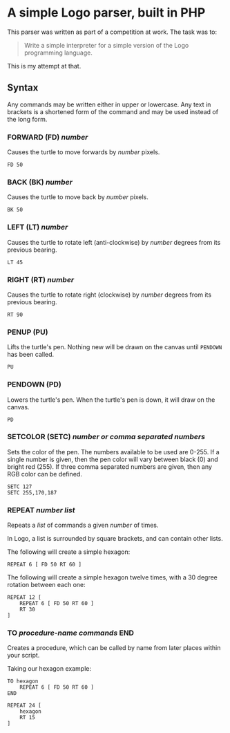 # A simple Logo parser, built in PHP

This parser was written as part of a competition at work.  The task was to:

> Write a simple interpreter for a simple version of the Logo programming language.

This is my attempt at that.

## Syntax

Any commands may be written either in upper or lowercase. Any text in brackets is a shortened form of the command and may be used instead of the long form.

### FORWARD (FD) _number_

Causes the turtle to move forwards by _number_ pixels.

    FD 50
    
### BACK (BK) _number_

Causes the turtle to move back by _number_ pixels.

    BK 50
    
### LEFT (LT) _number_

Causes the turtle to rotate left (anti-clockwise) by _number_ degrees from its previous bearing.

    LT 45

### RIGHT (RT) _number_

Causes the turtle to rotate right (clockwise) by _number_ degrees from its previous bearing.

    RT 90

### PENUP (PU)

Lifts the turtle's pen. Nothing new will be drawn on the canvas until `PENDOWN` has been called.

    PU
    
### PENDOWN (PD)

Lowers the turtle's pen. When the turtle's pen is down, it will draw on the canvas.

    PD

### SETCOLOR (SETC) _number or comma separated numbers_

Sets the color of the pen.  The numbers available to be used are 0-255. If a single number is given, then the pen color will vary between black (0) and bright red (255). If three comma separated numbers are given, then any RGB color can be defined.

    SETC 127
    SETC 255,170,187
    
### REPEAT _number_ _list_

Repeats a _list_ of commands a given _number_ of times.

In Logo, a list is surrounded by square brackets, and can contain other lists.

The following will create a simple hexagon:

    REPEAT 6 [ FD 50 RT 60 ]
    
The following will create a simple hexagon twelve times, with a 30 degree rotation between each one:

    REPEAT 12 [
        REPEAT 6 [ FD 50 RT 60 ]
        RT 30
    ]
    
### TO _procedure-name_ _commands_ END

Creates a procedure, which can be called by name from later places within your script.

Taking our hexagon example:

    TO hexagon
        REPEAT 6 [ FD 50 RT 60 ]
    END
    
    REPEAT 24 [ 
        hexagon 
        RT 15
    ]
    


